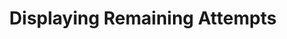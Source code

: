 ---
title: Displaying Remaining Attempts
redirect_to: "/releases/v6.0.0/authors/assessment_displaying_attempts"
---
